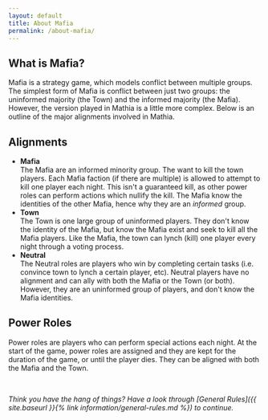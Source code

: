 ```yaml
---
layout: default
title: About Mafia
permalink: /about-mafia/
---
```


## What is Mafia?
Mafia is a strategy game, which models conflict between multiple groups. The simplest form of Mafia is conflict between just two groups: the uninformed majority (the Town) and the informed majority (the Mafia). However, the version played in Mathia is a little more complex. Below is an outline of the major alignments involved in Mathia.

## Alignments
- **Mafia**  
 The Mafia are an informed minority group. The want to kill the town players. Each Mafia faction (if there are multiple) is allowed to attempt to kill one player each night. This isn't a guaranteed kill, as other power roles can perform actions which nullify the kill. The Mafia know the identities of the other Mafia, hence why they are an *informed* group.
- **Town**  
 The Town is one large group of uninformed players. They don't know the identity of the Mafia, but know the Mafia exist and seek to kill all the Mafia players. Like the Mafia, the town can lynch (kill) one player every night through a voting process.
- **Neutral**  
 The Neutral roles are players who win by completing certain tasks (i.e. convince town to lynch a certain player, etc). Neutral players have no alignment and can ally with both the Mafia or the Town (or both). However, they are an uninformed group of players, and don't know the Mafia identities.

## Power Roles
Power roles are players who can perform special actions each night. At the start of the game, power roles are assigned and they are kept for the duration of the game, or until the player dies. They can be aligned with both the Mafia and the Town.

<br>

_Think you have the hang of things? Have a look through [General Rules]({{ site.baseurl }}{% link information/general-rules.md %}) to continue._